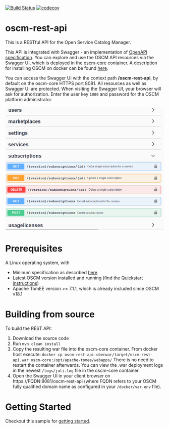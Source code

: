 [![Build Status](https://travis-ci.com/servicecatalog/oscm-rest-api.svg?branch=master)](https://travis-ci.com/servicecatalog/oscm-rest-api)
[![codecov](https://codecov.io/gh/servicecatalog/oscm-rest-api/branch/master/graph/badge.svg)](https://codecov.io/gh/servicecatalog/oscm-rest-api)

# oscm-rest-api
This is a RESTful API for the Open Service Catalog Manager.

This API is integrated with Swagger - an implementation of [OpenAPI specification](https://www.openapis.org/). You can explore and use the OSCM API resources via the Swagger UI, which is deployed in the [oscm-core](https://hub.docker.com/r/servicecatalog/oscm-core/) container. A description for installing OSCM on docker can be found [here](https://github.com/servicecatalog/oscm-dockerbuild#setup).

You can access the Swagger UI with the context path **/oscm-rest-api**, by default on the oscm-core HTTPS port 8081. All resources as well as Swagger UI are protected. When visiting the Swagger UI, your browser will ask for authorization. 
Enter the user key ```1000``` and password for the OSCM platform administrator.

![IMAGE Swagger UI](/swaggerui.png)

# Prerequisites
A Linux operating system, with
* Mininum specification as described [here](https://github.com/servicecatalog/oscm-dockerbuild#prerequisites)
* Latest OSCM version installed and running (find the [Quickstart instructions](https://github.com/servicecatalog/oscm-dockerbuild#setup))
* Apache TomEE version >= 7.1.1, which is already included since OSCM v18.1

# Building from source
To build the REST API:

1. Download the source code
2. Run `mvn clean install`
3. Copy the resulting war file into the oscm-core container.
     From docker host execute: `docker cp oscm-rest-api-uberwar/target/oscm-rest-api.war oscm-core:/opt/apache-tomee/webapps/`
     There is no need to restart the container afterwards. You can view the .war deployment logs in the newest `/logs/juli.log` file in the oscm-core container.
4. Open the Swagger UI in your client browser on https://FQDN:8081/oscm-rest-api (where FQDN refers to your OSCM fully qualified domain name as configured in your `/docker/var.env` file).

# Getting Started
Checkout this sample for [getting started](https://github.com/servicecatalog/oscm-rest-api/blob/master/docs/getting%20started/GettingStarted.md).

